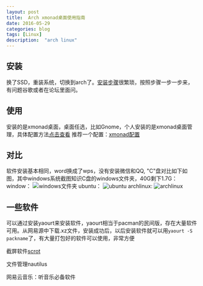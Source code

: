 ```yaml
---
layout: post
title:  Arch xmonad桌面使用指南
date: 2016-05-29
categories: blog
tags: [Linux]
description:  "arch linux"
---
```

## 安装

换了SSD，重装系统，切换到arch了。[安装步骤](https://bbs.archlinuxcn.org/viewtopic.php?id=1037)很繁琐，按照步骤一步一步来，有问题谷歌或者在论坛里面问。

## 使用

安装的是xmonad桌面，桌面任选，比如Gnome，个人安装的是xmonad桌面管理，具体配置方法[点击查看](https://github.com/ruanyf/articles/blob/master/dev/linux/xmonad.md)
推荐一个配置：[xmonad配置](https://github.com/jiajunhuang/dotxmonad)

## 对比
软件安装基本相同，word换成了wps，没有安装微信和QQ, "C"盘对比如下如图，其中windows系统截图知识C盘的windows文件夹，40G剩下1.7G：
window：
![windows文件夹](http://7xsx6z.com1.z0.glb.clouddn.com/windows%E6%96%87%E4%BB%B6%E5%A4%B9.png)
ubuntu：
![ubuntu](http://7xsx6z.com1.z0.glb.clouddn.com/disk.png)
archlinux:
![archlinux](http://7xsx6z.com1.z0.glb.clouddn.com/archlinux-disk.png)

## 一些软件
可以通过安装yaourt来安装软件，yaourt相当于pacman的民间版，存在大量软件可用。从网易源中下载.xz文件，安装成功后，以后安装软件就可以用`yaourt -S packname`了，有大量打包好的软件可以使用，非常方便

截屏软件[scrot](www.scrot.org)

文件管理nautilus

网易云音乐：听音乐必备软件
